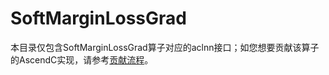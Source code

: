 # SoftMarginLossGrad

本目录仅包含SoftMarginLossGrad算子对应的aclnn接口；如您想要贡献该算子的AscendC实现，请参考[贡献流程](../../CONTRIBUTING.md)。